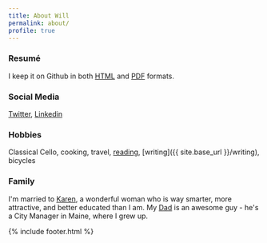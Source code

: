 ```yaml
---
title: About Will
permalink: about/
profile: true
---
```


### Resumé
I keep it on Github in both [HTML](https://github.com/willbarrett/cv/blob/master/templates/cv.mdown) and [PDF](https://github.com/willbarrett/cv/raw/master/generated/cv.pdf) formats.

### Social Media
[Twitter](http://twitter.com/willbarrettdev), 
[Linkedin](www.linkedin.com/in/willbarrettdev)

### Hobbies
Classical Cello, cooking, travel, [reading](https://www.goodreads.com/user/show/6312324-will-barrett), [writing]({{ site.base_url }}/writing), bicycles

### Family
I'm married to [Karen](http://www.karenchanbarrett.com), a wonderful woman who is way smarter, more attractive, and better educated than I am. My [Dad](http://www.lewistonmaine.gov/index.aspx?nid=145) is an awesome guy - he's a City Manager in Maine, where I grew up.

{% include footer.html %}
